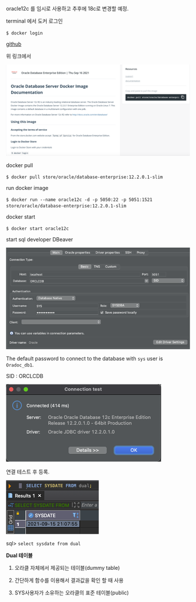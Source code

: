 oracle12c 를 임시로 사용하고 추후에 18c로 변경할 예정.



terminal 에서 도커 로그인

`$ docker login`



[github](https://hub.docker.com/_/oracle-database-enterprise-edition)

위 링크에서 

![image-20210916062508620](../images/image-20210916062508620.png)

docker pull

`$ docker pull store/oracle/database-enterprise:12.2.0.1-slim` 



run docker image 

`$ docker run --name oracle12c -d -p 5050:22 -p 5051:1521 store/oracle/database-enterprise:12.2.0.1-slim`



docker start

`$ docker start oracle12c`



start sql developer DBeaver

![image-20210916063443239](../images/image-20210916063443239.png)

The default password to connect to the database with `sys` user is `Oradoc_db1`.

SID : ORCLCDB



![image-20210916063513960](../images/image-20210916063513960.png)

연결 테스트 후 등록.



![image-20210916063902469](../images/image-20210916063902469.png)

sql> `select sysdate from dual`



**Dual 테이블**

1. 오라클 자체에서 제공되는 테이블(dummy table)

2. 간단하게 함수를 이용해서 결과값을 확인 할 때 사용

3. SYS사용자가 소유하는 오라클의 표준 테이블(public)
